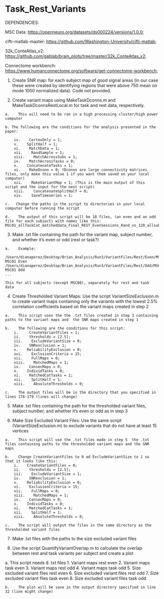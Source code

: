 # Task_Rest_Variants
DEPENDENCIES: 

MSC Data: https://openneuro.org/datasets/ds000224/versions/1.0.0;

cifti-matlab-master: https://github.com/Washington-University/cifti-matlab;

32k_ConteAtlas_v2: https://github.com/gablab/brain_plots/tree/master/32k_ConteAtlas_v2;

Connectome workbench: https://www.humanconnectome.org/software/get-connectome-workbench;


1. Create SNR map: for each subject map of good signal areas (in our case these were created by identifying regions that were above 750 mean on mode 1000 normalized data). Code not provided.

2.    Create variant maps using MakeTaskDconns.m and MakeTaskDconnsRestLocal.m for task and rest data, respectively. 

    a.    This will need to be ran in a high processing cluster/high power computer 
    
    b. The following are the conditions for the analysis presented in the paper:
    
        iv.    CortexOnly = 1;
        v.    SplitHalf = 1;
        vi.    MatchData = 1;
        vii.    RandSample = 1;
        viii.    MatchAcrossSubs = 1;
        ix.    MatchAcrossTasks = 0;
        x.    ConcatenateTasks = 1;
        xi.    MakeDconn = 0; (Dconns are large connectivity matrices files, only make this value 1 if you want them saved on your local computer)
        xii.    MakeVariantMap = 1; (This is the main output of this script and the input for the next script)
        xiii.    ConcatenateSplitHalf = 0;
        xiv.    SaveTimeseries = 1;
        
    c.   Change the paths in the script to directories in your local computer before running the script 
    
    d.    The output of this script will be 18 files, (an even and an odd file for each subject) with names like this: 
    MSC01_allTaskCat_matcheddata_Final_REST_EvenSessions_Rand_vs_120_allsubs_corr_cortex_corr.dtseries.nii

3.    Make .txt file containing the path for the variant map, subject number, and whether it’s even or odd (rest or task?) 
    
    a.    Example:
    
    /Users/dianaperez/Desktop/Brian_Analysis/Run3/VariantFiles/Rest/Even/MSC01_matcheddata_REST_Variant_Size_SNRExclude_Even_2.5.dtseries.nii MSC01 Even
    /Users/dianaperez/Desktop/Brian_Analysis/Run3/VariantFiles/Rest/Odd/MSC01_matcheddata_REST_Variant_Size_SNRExclude_Odd_2.5.dtseries.nii MSC01 Odd
    ...
    
    This for all subjects (except MSC08), separately for rest and task data 


4.    Create Thresholded Variant Maps: Use the script VariantSizeExclusion.m to create variant maps containing only the variants with the lowest 2.5% correlation coefficients based on the variant maps created in step 2 
    
    a.    This script uses the the .txt files created in step 3 containing paths to the variant maps and  the SNR maps created in step 1
    
    b.    The following are the conditions for this script:
        i.     CreateVariantFiles = 1;
        ii.    thresholds = [2.5];  
        iii.    ExcludeVariantSize = 0;
        iv.    SNRexclusion = 1;  
        v.    ReliabilityExclusion = 0; 
        xvi.    ExclusionCriteria = 15; 
        vii.    FullMaps = 0;    
        viii.    MatchedMaps = 1; 
        ix.    ConsecMaps = 0;  
        x.    IndividTasks = 0;  
        xi.    MatchedCatTasks = 1;
        xii.    SplitHalf = 1;  
        xiii.    AbsoluteThresholds = 0;
    
    c.    The output files will be in the directory that you specified in lines 178-179 (lines will change)
    
5.    Make .txt files containing the path for the thresholded variant files, subject number, and whether it’s even or odd as in step 3

6.    Make Size Excluded Variant Files: Use the same script (VariantSizeExclusion.m) to exclude variants that do not have at least 15 vertices
    
    a.    This script will use the .txt files made in step 5  the .txt files containing paths to the thresholded variant maps and the SNR maps 
    
    b.    Change CreateVariantFiles to 0 ad ExcludeVariantSize to 1 so that it looks like this:
        i.    CreateVariantFiles = 0;
        ii.    thresholds = [2.5];  
        iii.    ExcludeVariantSize = 1;
        iv.    SNRexclusion = 1;  
        v.    ReliabilityExclusion = 0; 
        vi.    ExclusionCriteria = 15; 
        vii.    FullMaps = 0;    
        viii.    MatchedMaps = 1; 
        ix.    ConsecMaps = 0;  
        x.    IndividTasks = 0;  
        xi.    MatchedCatTasks = 1;
        xii.    SplitHalf = 1;  
        xiii.    AbsoluteThresholds = 0;
    
    c.    The script will output the files in the same directory as the thresholded variant files

7.    Make .txt files with the paths to the size excluded variant files 

8.    Use the script QuantifyVariantOverlap.m to calculate the overlap between rest and task variants per subject and create a plot
   
   a.    This script needs 8 .txt files
        1.    Variant maps rest even
        2.    Variant maps task even
        3.    Variant maps rest odd
        4.    Variant maps task odd
        5.    Size excluded variant files rest even
        6.    Size excluded variant files rest odd
        7.    Size excluded variant files task even
        8.    Size excluded variant files task odd
        
    b.    The plot will be save in the output directory specified in line 32 (line might change)


